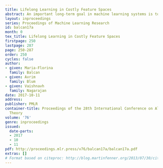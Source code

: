 ```yaml
---
title: Lifelong Learning in Costly Feature Spaces
abstract: An important long-term goal in machine learning systems is to build learning agents that, like humans, can learn many tasks over their lifetime, and moreover use information from these tasks to improve their ability to do so efficiently. In this work, our goal is to provide new theoretical insights into the potential of this paradigm. In particular, we propose a lifelong learning framework that adheres to a novel notion of resource efficiency that is critical in many real-world domains where feature evaluations are costly. That is, our learner aims to reuse information from previously learned related tasks to learn future tasks in a {\em feature-efficient} manner. Furthermore, we consider novel combinatorial ways in which learning tasks can relate.  Specifically, we design lifelong learning algorithms for two structurally different and widely used families of target functions: decision trees/lists and monomials/polynomials. We also provide strong feature-efficiency guarantees for these algorithms; in fact, we show that in order to learn future targets, we need only slightly more feature evaluations per training example than what is needed to predict on an arbitrary example using those targets. We also provide algorithms with guarantees in an agnostic model where not all the targets are related to each other. Finally, we also provide lower bounds on the performance of a lifelong learner in these models, which are in fact tight under some conditions.
layout: inproceedings
series: Proceedings of Machine Learning Research
id: balcan17a
month: 0
tex_title: Lifelong Learning in Costly Feature Spaces
firstpage: 250
lastpage: 287
page: 250-287
order: 250
cycles: false
author:
- given: Maria-Florina
  family: Balcan
- given: Avrim
  family: Blum
- given: Vaishnavh
  family: Nagarajan
date: 2017-10-11
address: 
publisher: PMLR
container-title: Proceedings of the 28th International Conference on Algorithmic Learning
  Theory
volume: '76'
genre: inproceedings
issued:
  date-parts:
  - 2017
  - 10
  - 11
pdf: http://proceedings.mlr.press/v76/balcan17a/balcan17a.pdf
extras: []
# Format based on citeproc: http://blog.martinfenner.org/2013/07/30/citeproc-yaml-for-bibliographies/
---
```

